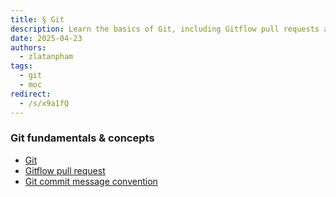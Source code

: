 ```yaml
---
title: § Git
description: Learn the basics of Git, including Gitflow pull requests and commit message conventions, to improve your version control and collaboration skills effectively.
date: 2025-04-23
authors:
  - zlatanpham
tags:
  - git
  - moc
redirect:
  - /s/x9a1fQ
---
```


### Git fundamentals & concepts

- [Git](git.md)
- [Gitflow pull request](gitflow-pull-request.md)
- [Git commit message convention](git-commit-message-convention.md)
